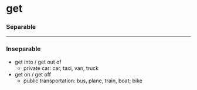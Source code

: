 # get

### Separable


---

### Inseparable
* get into / get out of
  * private car: car, taxi, van, truck
* get on / get off
  * public transportation: bus, plane, train, boat; bike